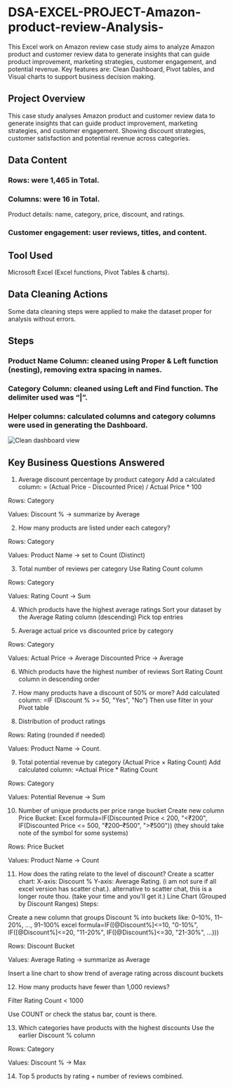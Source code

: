 # DSA-EXCEL-PROJECT-Amazon-product-review-Analysis-
This Excel work on Amazon review case study aims to analyze Amazon product and customer review data to generate insights that can guide product improvement, marketing strategies, customer engagement, and potential revenue. Key features are: Clean Dashboard, Pivot tables, and Visual charts to support business decision making.

## Project Overview
This case study analyses Amazon product and customer review data to generate insights that can guide product improvement, marketing strategies, and customer engagement. Showing discount strategies, customer satisfaction and potential revenue across categories.

## Data Content
### Rows: were 1,465 in Total.
### Columns: were 16 in Total.
Product details: name, category, price, discount, and ratings.

### Customer engagement: user reviews, titles, and content.

## Tool Used
Microsoft Excel (Excel functions, Pivot Tables & charts).

## Data Cleaning Actions
Some data cleaning steps were applied to make the dataset proper for analysis without errors.

## Steps
### Product Name Column: cleaned using Proper & Left function (nesting), removing extra spacing in names.
### Category Column: cleaned using Left and Find function. The delimiter used was “|”.
### Helper columns: calculated columns and category columns were used in generating the Dashboard.
![Clean dashboard view](https://github.com/user-attachments/assets/9663ea4f-038f-47d4-9a89-d00db0fbc4a9)
## Key Business Questions Answered

1.	Average discount percentage by product category
Add a calculated column:
= (Actual Price - Discounted Price) / Actual Price * 100


Rows: Category

Values: Discount % → summarize by Average


2.	How many products are listed under each category?
   
   
Rows: Category

Values: Product Name → set to Count (Distinct)


3.	Total number of reviews per category
Use Rating Count column


Rows: Category

Values: Rating Count → Sum


4.	Which products have the highest average ratings
Sort your dataset by the Average Rating column (descending)
Pick top entries


5.	 Average actual price vs discounted price by category
   
Rows: Category

Values: Actual Price → Average
Discounted Price → Average


6.	Which products have the highest number of reviews
Sort Rating Count column in descending order


7.	How many products have a discount of 50% or more?
Add calculated column:
=IF (Discount % >= 50, "Yes", "No")
Then use filter in your Pivot table


8.	Distribution of product ratings
   
Rows: Rating (rounded if needed)

Values: Product Name → Count.


9.	Total potential revenue by category (Actual Price × Rating Count)
Add calculated column:
=Actual Price * Rating Count

Rows: Category

Values: Potential Revenue → Sum


10.	 Number of unique products per price range bucket
Create new column Price Bucket:
Excel formula=IF(Discounted Price < 200, "<₹200",
   IF(Discounted Price <= 500, "₹200–₹500", ">₹500")) (they should take note of the symbol for some systems)

Rows: Price Bucket

Values: Product Name → Count


11.	How does the rating relate to the level of discount?
Create a scatter chart:
X-axis: Discount %
Y-axis: Average Rating. (i am not sure if all excel version has scatter chat.).   alternative to scatter chat, this is a longer route thou. (take your time and you'll get it.) Line Chart (Grouped by Discount Ranges)
Steps:

Create a new column that groups Discount % into buckets like:
0–10%, 11–20%, ..., 91–100%
excel formula=IF([@Discount%]<=10, "0-10%",
  IF([@Discount%]<=20, "11-20%",
  IF([@Discount%]<=30, "21-30%", ...)))

Rows: Discount Bucket

Values: Average Rating → summarize as Average

Insert a line chart to show trend of average rating across discount buckets


12.	How many products have fewer than 1,000 reviews?

Filter Rating Count < 1000

Use COUNT or check the status bar, count is there.


13.	 Which categories have products with the highest discounts
Use the earlier Discount % column

Rows: Category

Values: Discount % → Max


14.	 Top 5 products by rating + number of reviews combined.
